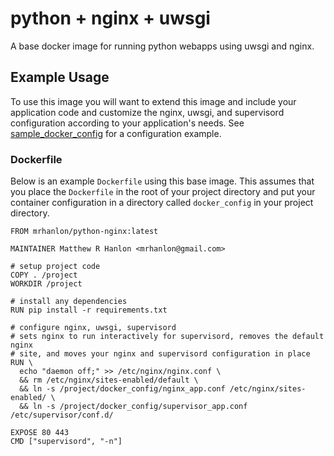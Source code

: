# python + nginx + uwsgi

A base docker image for running python webapps using uwsgi and nginx.

## Example Usage

To use this image you will want to extend this image and include your
application code and customize the nginx, uwsgi, and supervisord configuration
according to your application's needs. See
[sample_docker_config](sample_docker_config) for a configuration example.

### Dockerfile

Below is an example `Dockerfile` using this base image. This assumes that you
place the `Dockerfile` in the root of your project directory and put your
container configuration in a directory called `docker_config` in your project
directory.

```
FROM mrhanlon/python-nginx:latest

MAINTAINER Matthew R Hanlon <mrhanlon@gmail.com>

# setup project code
COPY . /project
WORKDIR /project

# install any dependencies
RUN pip install -r requirements.txt

# configure nginx, uwsgi, supervisord
# sets nginx to run interactively for supervisord, removes the default nginx
# site, and moves your nginx and supervisord configuration in place
RUN \
  echo "daemon off;" >> /etc/nginx/nginx.conf \
  && rm /etc/nginx/sites-enabled/default \
  && ln -s /project/docker_config/nginx_app.conf /etc/nginx/sites-enabled/ \
  && ln -s /project/docker_config/supervisor_app.conf /etc/supervisor/conf.d/

EXPOSE 80 443
CMD ["supervisord", "-n"]

```
